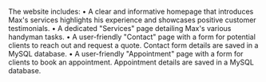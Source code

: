 The website includes:
• A clear and informative homepage that introduces Max's services highlights his experience and showcases positive customer testimonials.
• A dedicated "Services" page detailing Max's various handyman tasks.
• A user-friendly "Contact" page with a form for potential clients to reach out and request a quote. Contact form details are saved in a MySQL database.
• A user-friendly "Appointment" page with a form for clients to book an appointment. Appointment details are saved in a MySQL database.
